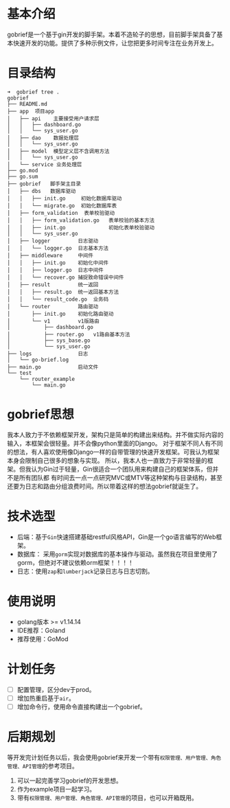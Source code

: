 # 基本介绍
gobrief是一个基于gin开发的脚手架。本着不造轮子的思想，目前脚手架具备了基本快速开发的功能。提供了多种示例文件，让您把更多时间专注在业务开发上。

# 目录结构
```
➜  gobrief tree .
gobrief
├── README.md
├── app  项目app
│   ├── api    主要接受用户请求层
│   │   ├── dashboard.go
│   │   └── sys_user.go
│   ├── dao    数据处理层
│   │   └── sys_user.go
│   ├── model  模型定义层不含调用方法
│   │   └── sys_user.go
│   └── service 业务处理层
├── go.mod
├── go.sum
├── gobrief   脚手架主目录
│   ├── dbs   数据库驱动
│   │   ├── init.go     初始化数据库驱动
│   │   └── migrate.go  初始化数据库表
│   ├── form_validation  表单校验驱动
│   │   ├── form_validation.go   表单校验的基本方法
│   │   ├── init.go              初始化表单校验驱动
│   │   └── sys_user.go          
│   ├── logger         日志驱动
│   │   └── logger.go  日志基本方法
│   ├── middleware     中间件
│   │   ├── init.go    初始化中间件
│   │   ├── logger.go  日志中间件
│   │   └── recover.go 捕捉致命错误中间件
│   ├── result         统一返回
│   │   ├── result.go  统一返回基本方法
│   │   └── result_code.go  业务码
│   └── router         路由驱动
│       ├── init.go    初始化路由驱动
│       └── v1         v1版路由
│           ├── dashboard.go
│           ├── router.go   v1路由基本方法
│           ├── sys_base.go
│           └── sys_user.go
├── logs               日志
│   └── go-brief.log
├── main.go            启动文件
└── test
    └── router_example
        └── main.go
```

# gobrief思想
我本人致力于不依赖框架开发，架构只是简单的构建出来结构。并不做实际内容的输入，本框架会很轻量。并不会像python里面的Django。
对于框架不同人有不同的想法，有人喜欢使用像Django一样的自带管理的快速开发框架。可我认为框架本身会限制自己很多的想象与实现。
所以，我本人也一直致力于非常轻量的框架。但我认为Gin过于轻量，Gin很适合一个团队用来构建自己的框架体系，但并不是所有团队都
有时间去一点一点研究MVC或MTV等这种架构与目录结构，甚至还要为日志和路由分组浪费时间。所以带着这样的想法gobrief就诞生了。


# 技术选型
- 后端：基于`Gin`快速搭建基础restful风格API，Gin是一个go语言编写的Web框架。
- 数据库： 采用`gorm`实现对数据库的基本操作与驱动。虽然我在项目里使用了gorm，但绝对不建议依赖orm框架！！！！
- 日志：使用`zap`和`lumberjack`记录日志与日志切割。

# 使用说明
- golang版本 >= v1.14.14
- IDE推荐：Goland
- 推荐使用：GoMod

# 计划任务
- [ ] 配置管理，区分dev于prod。
- [ ] 增加热重启基于`air`。
- [ ] 增加命令行，使用命令直接构建出一个gobrief。

# 后期规划
等开发完计划任务以后，我会使用gobrief来开发一个带有`权限管理、用户管理、角色管理、API管理`的参考项目。

1. 可以一起完善学习gobrief的开发思想。
2. 作为example项目一起学习。
3. 带有`权限管理、用户管理、角色管理、API管理`的项目，也可以开箱既用。
